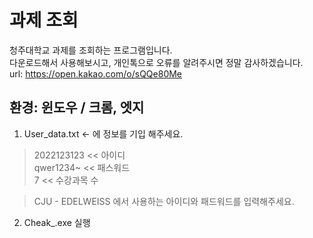 # 과제 조회

청주대학교 과제를 조회하는 프로그램입니다.  
다운로드해서 사용해보시고, 개인톡으로 오류를 알려주시면 정말 감사하겠습니다.  
url: https://open.kakao.com/o/sQQe80Me  
  
## 환경: 윈도우 / 크롬, 엣지  
  
1. User_data.txt <- 에 정보를 기입 해주세요.

> 2022123123 << 아이디  
> qwer1234~ << 패스워드  
> 7 << 수강과목 수

> CJU - EDELWEISS 에서 사용하는 아이디와 패드워드를 입력해주세요.

2. Cheak\_.exe 실행
